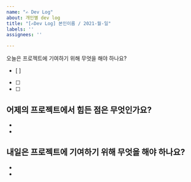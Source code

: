 ```yaml
---
name: "✍️ Dev Log"
about: 개인별 dev log
title: "[✍️Dev Log] 본인이름 / 2021-월-일"
labels: ''
assignees: ''

---
```


오늘은 프로젝트에 기여하기 위해 무엇을 해야 하나요?
- [ ] 
- [ ]
- [ ]


어제의 프로젝트에서 힘든 점은 무엇인가요?
-
-
-


내일은 프로젝트에 기여하기 위해 무엇을 해야 하나요?
-
-
-
